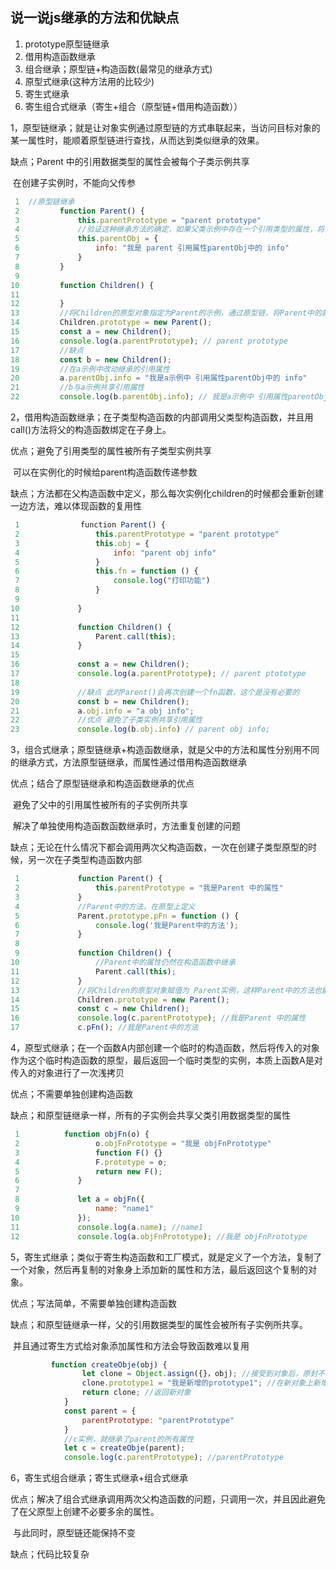 ## 说一说js继承的方法和优缺点

1. prototype原型链继承
2. 借用构造函数继承
3. 组合继承；原型链+构造函数(最常见的继承方式)
4. 原型式继承(这种方法用的比较少)
5. 寄生式继承
6. 寄生组合式继承（寄生+组合（原型链+借用构造函数））

1，原型链继承；就是让对象实例通过原型链的方式串联起来，当访问目标对象的某一属性时，能顺着原型链进行查找，从而达到类似继承的效果。

缺点；Parent 中的引用数据类型的属性会被每个子类示例共享

​			在创建子实例时，不能向父传参

```js
 1  //原型链继承
 2         function Parent() {
 3             this.parentPrototype = "parent prototype"
 4             //验证这种继承方法的确定，如果父类示例中存在一个引用类型的属性，将会被所有子类共享
 5             this.parentObj = {
 6                 info: "我是 parent 引用属性parentObj中的 info"
 7             }
 8         }
 9 
10         function Children() {
11 
12         }
13         //将Children的原型对象指定为Parent的示例，通过原型链，将Parent中的属性赋值给Children示例
14         Children.prototype = new Parent();
15         const a = new Children();
16         console.log(a.parentPrototype); // parent prototype
17         //缺点
18         const b = new Children();
19         //在a示例中改动继承的引用属性
20         a.parentObj.info = "我是a示例中 引用属性parentObj中的 info"
21         //b与a示例共享引用属性
22         console.log(b.parentObj.info); // 我是a示例中 引用属性parentObj中的 info
```

2，借用构造函数继承；在子类型构造函数的内部调用父类型构造函数，并且用call()方法将父的构造函数绑定在子身上。

优点；避免了引用类型的属性被所有子类型实例共享

​			可以在实例化的时候给parent构造函数传递参数

缺点；方法都在父构造函数中定义，那么每次实例化children的时候都会重新创建一边方法，难以体现函数的复用性

```js
 1  　　　　　　　function Parent() {
 2                 this.parentPrototype = "parent prototype"
 3                 this.obj = {
 4                     info: "parent obj info"
 5                 }
 6                 this.fn = function () {
 7                     console.log("打印功能")
 8                 }
 9 
10             }
11 
12             function Children() {
13                 Parent.call(this);
14             }
15 
16             const a = new Children();
17             console.log(a.parentPrototype); // parent ptototype
18 
19             //缺点 此时Parent()会再次创建一个fn函数，这个是没有必要的
20             const b = new Children();
21             a.obj.info = "a obj info";
22             //优点 避免了子类实例共享引用属性
23             console.log(b.obj.info) // parent obj info;   
```

3，组合式继承；原型链继承+构造函数继承，就是父中的方法和属性分别用不同的继承方式，方法原型链继承，而属性通过借用构造函数继承

优点；结合了原型链继承和构造函数继承的优点

​			避免了父中的引用属性被所有的子实例所共享

​			解决了单独使用构造函数函数继承时，方法重复创建的问题

缺点；无论在什么情况下都会调用两次父构造函数，一次在创建子类型原型的时候，另一次在子类型构造函数内部

```js
 1             function Parent() {
 2                 this.parentPrototype = "我是Parent 中的属性"
 3             }
 4             //Parent中的方法，在原型上定义
 5             Parent.prototype.pFn = function () {
 6                 console.log('我是Parent中的方法');
 7             }
 8 
 9             function Children() {
10                 //Parent中的属性仍然在构造函数中继承
11                 Parent.call(this);
12             }
13             //将Children的原型对象赋值为 Parent实例，这样Parent中的方法也能够被Children继承
14             Children.prototype = new Parent();
15             const c = new Children();
16             console.log(c.parentPrototype); //我是Parent 中的属性
17             c.pFn(); //我是Parent中的方法 
```

4，原型式继承；在一个函数A内部创建一个临时的构造函数，然后将传入的对象作为这个临时构造函数的原型，最后返回一个临时类型的实例，本质上函数A是对传入的对象进行了一次浅拷贝

优点；不需要单独创建构造函数

缺点；和原型链继承一样，所有的子实例会共享父类引用数据类型的属性

```js
 1          function objFn(o) {
 2                 o.objFnPrototype = "我是 objFnPrototype"
 3                 function F() {}
 4                 F.prototype = o;
 5                 return new F();
 6             }
 7 
 8             let a = objFn({
 9                 name: "name1"
10             });
11             console.log(a.name); //name1
12             console.log(a.objFnPrototype); //我是 objFnPrototype    
```

5，寄生式继承；类似于寄生构造函数和工厂模式，就是定义了一个方法，复制了一个对象，然后再复制的对象身上添加新的属性和方法，最后返回这个复制的对象。

优点；写法简单，不需要单独创建构造函数

缺点；和原型链继承一样，父的引用数据类型的属性会被所有子实例所共享。

​			并且通过寄生方式给对象添加属性和方法会导致函数难以复用

```js
         function createObje(obj) {
                let clone = Object.assign({}，obj); //接受到对象后，原封不动的创建一个新对象
                clone.prototype1 = "我是新增的prototype1"; //在新对象上新增属性，这就是所谓的寄生
                return clone; //返回新对象
            }
            const parent = {
                parentPrototype: "parentPrototype"
            }
            //c实例，就继承了parent的所有属性
            let c = createObje(parent);
            console.log(c.parentPrototype); //parentPrototype  
```

6，寄生式组合继承；寄生式继承+组合式继承

优点；解决了组合式继承调用两次父构造函数的问题，只调用一次，并且因此避免了在父原型上创建不必要多余的属性。

​			与此同时，原型链还能保持不变

缺点；代码比较复杂